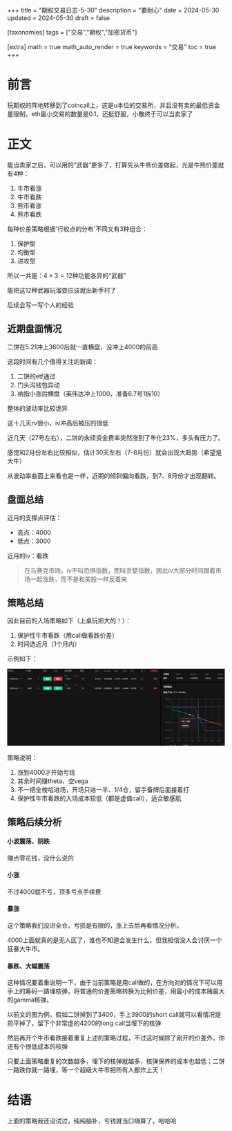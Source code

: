+++
title = "期权交易日志-5-30"
description = "要耐心"
date = 2024-05-30
updated = 2024-05-30
draft = false

[taxonomies]
tags = ["交易","期权","加密货币"]

[extra]
math = true
math_auto_render = true
keywords = "交易"
toc = true
+++

# 前言

玩期权的阵地转移到了coincall上，这是u本位的交易所，并且没有卖的最低资金量限制，eth最小交易的数量是0.1，还挺舒服，小散终于可以当卖家了

# 正文

能当卖家之后，可以用的“武器”更多了，打算先从牛熊价差做起，光是牛熊价差就有4种：

1. 牛市看涨
2. 牛市看跌
3. 熊市看涨
4. 熊市看跌

每种价差策略根据'行权点的分布'不同又有3种组合：

1. 保护型
2. 均衡型
3. 进攻型

所以一共是：$4\times3 = 12$种功能各异的“武器”

能把这12种武器玩溜耍应该就出新手村了

后续会写一写个人的经验

## 近期盘面情况

二饼在5.21冲上3600后就一直横盘，没冲上4000的前高

这段时间有几个值得关注的新闻：

1. 二饼的etf通过
2. 门头沟钱包异动
3. 纳指小涨后横盘（英伟达冲上1000，准备6.7号1拆10）

整体的波动率比较诡异

这十几天rv很小，iv冲高后被压的很低

近几天（27号左右），二饼的永续资金费率突然涨到了年化23%，多头有压力了。

感觉和2月份左右比较相似，估计30天左右（7-8月份）就会出现大趋势（希望是大牛）

从波动率曲面上来看也是一样，近期的倾斜偏向看跌，到7、8月份才出现翻转。


## 盘面总结

近月的支撑点评估：
* 高点：4000
* 低点：3000

近月的iv：看跌

> 在马赛克市场，iv不叫恐惧指数，而叫贪婪指数，因此iv大部分时间跟着市场一起涨跌，而不是和美股一样反着来

## 策略总结

因此目前的入场策略如下（上桌玩把大的！）：

1. 保护性牛市看跌（用call做看跌价差）
2. 时间选近月（1个月内）

示例如下：

![alt text](image-1.png)

策略说明：
1. 涨到4000才开始亏钱
2. 其余时间赚theta、空vega
3. 不一把全梭哈进场，开场只进一半、1/4仓，留手备牌后面接着打
4. 保护性牛市看跌的入场成本较低（都是虚值call），适合敏感肌

## 策略后续分析

#### 小波震荡、阴跌

赚点零花钱，没什么说的 

#### 小涨

不过4000就不亏，顶多亏点手续费

#### 暴涨

这个策略我们没进全仓，亏损是有限的，涨上去后再看情况分析。

4000上面就真的是无人区了，谁也不知道会发生什么，但我相信没人会讨厌一个狂暴大牛市。

#### 暴跌、大幅震荡

这种情况要着重说明一下，由于当前策略是用call做的，在方向对的情况下可以用手上的筹码一路埋核弹，将普通的价差策略转换为比例价差，用最小的成本赌最大的gamma核弹。

以前文的图为例，假如二饼掉到了3400，手上3900的short call就可以看情况提前平掉了，留下个非常虚的4200的long call当埋下的核弹

然后再开个牛市看跌接着重复上述的策略过程，不过这时候除了刚开的价差外，你还有个很低成本的核弹

只要上面策略重复的次数越多，埋下的核弹就越多，核弹保养的成本也越低；二饼一路跌你就一路埋，等一个超级大牛市把所有人都炸上天！

# 结语

上面的策略我还没试过，纯纯脑补，亏钱就当口嗨算了，哈哈哈